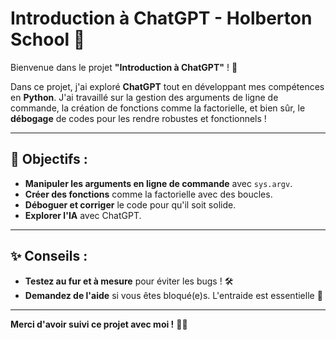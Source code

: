# Introduction à ChatGPT - Holberton School 🚀

Bienvenue dans le projet **"Introduction à ChatGPT"** ! 🎉

Dans ce projet, j'ai exploré **ChatGPT** tout en développant mes compétences en **Python**. J'ai travaillé sur la gestion des arguments de ligne de commande, la création de fonctions comme la factorielle, et bien sûr, le **débogage** de codes pour les rendre robustes et fonctionnels !

---

## 🚀 Objectifs :

- **Manipuler les arguments en ligne de commande** avec `sys.argv`.
- **Créer des fonctions** comme la factorielle avec des boucles.
- **Déboguer et corriger** le code pour qu'il soit solide.
- **Explorer l'IA** avec ChatGPT.

---

## ✨ Conseils :

- **Testez au fur et à mesure** pour éviter les bugs ! 🛠️
- **Demandez de l'aide** si vous êtes bloqué(e)s. L'entraide est essentielle 💬

---

**Merci d'avoir suivi ce projet avec moi !** 💪🚀
